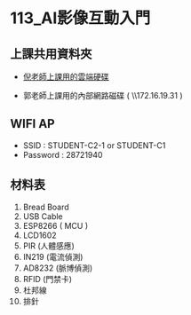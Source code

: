 # 113_AI影像互動入門

## 上課共用資料夾

- [倪老師上課用的雲端硬碟](https://drive.google.com/drive/folders/1KgtU5GrxqSX69DrHz9Hf0e90lH7osqnu?usp=drive_link)

- 郭老師上課用的內部網路磁碟 ( \\\\172.16.19.31 )

## WIFI AP

- SSID : STUDENT-C2-1 or STUDENT-C1
- Password : 28721940

## 材料表

1. Bread Board
1. USB Cable
1. ESP8266 ( MCU )
1. LCD1602
1. PIR (人體感應)
1. IN219 (電流偵測)
1. AD8232 (脈博偵測)
1. RFID (門禁卡)
1. 杜邦線
1. 排針
